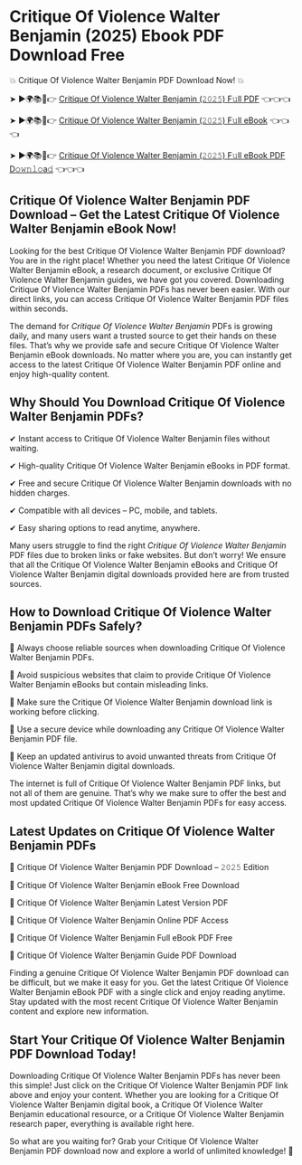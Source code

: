 # Critique Of Violence Walter Benjamin (2025) Ebook PDF Download Free

💥 Critique Of Violence Walter Benjamin PDF Download Now! 💥

➤ ►🌍📚📱👉 [Critique Of Violence Walter Benjamin (𝟸𝟶𝟸𝟻) F𝚞ll PDF](https://getpdf.xyz/critique-of-violence-walter-benjamin) 👈👈👈


➤ ►🌍📚📱👉 [Critique Of Violence Walter Benjamin (𝟸𝟶𝟸𝟻) F𝚞ll eBook](https://getpdf.xyz/critique-of-violence-walter-benjamin) 👈👈👈


➤ ►🌍📚📱👉 [Critique Of Violence Walter Benjamin (𝟸𝟶𝟸𝟻) F𝚞ll eBook PDF D𝚘𝚠𝚗𝚕𝚘a𝚍](https://getpdf.xyz/critique-of-violence-walter-benjamin) 👈👈👈


## Critique Of Violence Walter Benjamin PDF Download – Get the Latest Critique Of Violence Walter Benjamin eBook Now!

Looking for the best Critique Of Violence Walter Benjamin PDF download? You are in the right place! Whether you need the latest Critique Of Violence Walter Benjamin eBook, a research document, or exclusive Critique Of Violence Walter Benjamin guides, we have got you covered. Downloading Critique Of Violence Walter Benjamin PDFs has never been easier. With our direct links, you can access Critique Of Violence Walter Benjamin PDF files within seconds.

The demand for *Critique Of Violence Walter Benjamin* PDFs is growing daily, and many users want a trusted source to get their hands on these files. That’s why we provide safe and secure Critique Of Violence Walter Benjamin eBook downloads. No matter where you are, you can instantly get access to the latest Critique Of Violence Walter Benjamin PDF online and enjoy high-quality content.

## Why Should You Download Critique Of Violence Walter Benjamin PDFs?

✔ Instant access to Critique Of Violence Walter Benjamin files without waiting.

✔ High-quality Critique Of Violence Walter Benjamin eBooks in PDF format.

✔ Free and secure Critique Of Violence Walter Benjamin downloads with no hidden charges.

✔ Compatible with all devices – PC, mobile, and tablets.

✔ Easy sharing options to read anytime, anywhere.

Many users struggle to find the right *Critique Of Violence Walter Benjamin* PDF files due to broken links or fake websites. But don’t worry! We ensure that all the Critique Of Violence Walter Benjamin eBooks and Critique Of Violence Walter Benjamin digital downloads provided here are from trusted sources.

## How to Download Critique Of Violence Walter Benjamin PDFs Safely?

📌 Always choose reliable sources when downloading Critique Of Violence Walter Benjamin PDFs.

📌 Avoid suspicious websites that claim to provide Critique Of Violence Walter Benjamin eBooks but contain misleading links.

📌 Make sure the Critique Of Violence Walter Benjamin download link is working before clicking.

📌 Use a secure device while downloading any Critique Of Violence Walter Benjamin PDF file.

📌 Keep an updated antivirus to avoid unwanted threats from Critique Of Violence Walter Benjamin digital downloads.

The internet is full of Critique Of Violence Walter Benjamin PDF links, but not all of them are genuine. That’s why we make sure to offer the best and most updated Critique Of Violence Walter Benjamin PDFs for easy access.

## Latest Updates on Critique Of Violence Walter Benjamin PDFs

🔹 Critique Of Violence Walter Benjamin PDF Download – 𝟸𝟶𝟸𝟻 Edition

🔹 Critique Of Violence Walter Benjamin eBook Free Download

🔹 Critique Of Violence Walter Benjamin Latest Version PDF

🔹 Critique Of Violence Walter Benjamin Online PDF Access

🔹 Critique Of Violence Walter Benjamin Full eBook PDF Free

🔹 Critique Of Violence Walter Benjamin Guide PDF Download

Finding a genuine Critique Of Violence Walter Benjamin PDF download can be difficult, but we make it easy for you. Get the latest Critique Of Violence Walter Benjamin eBook PDF with a single click and enjoy reading anytime. Stay updated with the most recent Critique Of Violence Walter Benjamin content and explore new information.

## Start Your Critique Of Violence Walter Benjamin PDF Download Today!

Downloading Critique Of Violence Walter Benjamin PDFs has never been this simple! Just click on the Critique Of Violence Walter Benjamin PDF link above and enjoy your content. Whether you are looking for a Critique Of Violence Walter Benjamin digital book, a Critique Of Violence Walter Benjamin educational resource, or a Critique Of Violence Walter Benjamin research paper, everything is available right here.

So what are you waiting for? Grab your Critique Of Violence Walter Benjamin PDF download now and explore a world of unlimited knowledge! 🚀